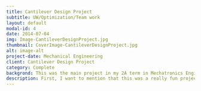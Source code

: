 ```yaml
---
title: Cantilever Design Project
subtitle: UW/Optimization/Team work 
layout: default
modal-id: 4
date: 2014-07-04
img: Image-CantileverDesignProject.jpg
thumbnail: CoverImage-CantileverDesignProject.jpg
alt: image-alt
project-date: Mechanical Engineering
client: Cantilever Design Project
category: Complete
backgrond: This was the main project in my 2A term in Mechatronics Engineering program at the University of Waterloo. It was a 3 person team competition on which design has the best weight to payload ratio.
description: First, I want to mention that this was a really fun project and our team really out the time into going above and beyond. So the challenge was simple, there are pieces (specific wooden pins and plates) you use to design a cantilever that spans 30 cm with 4 anchor point on a wall. The real challenge was to use force analysis and failure mode calculations to fine and build the best design. We started off with getting a general structure of the bridge and wrote some MATLAB code to calculate the solution to the equation that described the bridge. Funny thing was that the way we modeled the problem, we can keep improving the weight to payload ratio by using more material. We were limited in the materials that were given to us, so we used all of it make the heaviest (double the weight of any cantilever in the competition) cantilever that was able to carry more than 20 kg at reach of 30 cm and came in at 3rd place. But, one catch to the result was that we were actually stopped by the professor during the competition because our cantilever was so strong that it broke the test bench (our demo was scheduled last because of this reason!). Overall the project was a lot of fun and although we didn’t win the 1st place, we were the only group that broke the test bench and was forced to stop so I consider that an awesome win! There is a detailed report on this project, if anyone wants to take a look!
---
```

